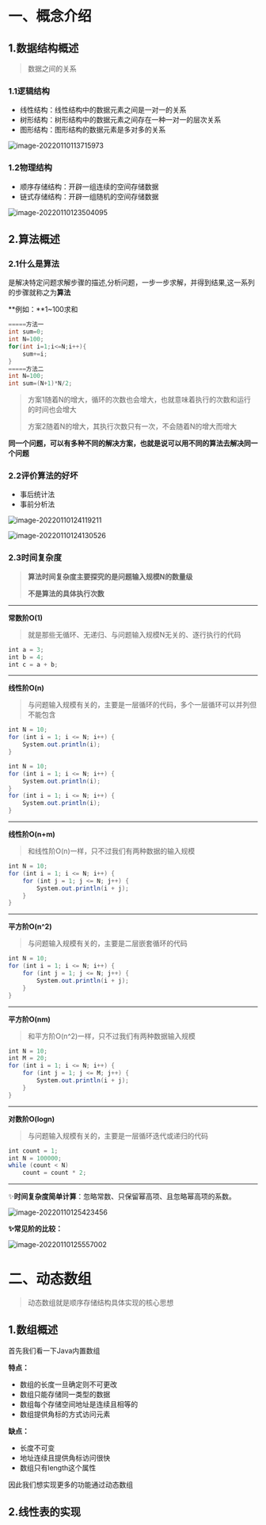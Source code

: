 # 一、概念介绍

## 1.数据结构概述

> 数据之间的关系

### 1.1逻辑结构

* 线性结构：线性结构中的数据元素之间是一对一的关系
* 树形结构：树形结构中的数据元素之间存在一种一对一的层次关系
*  图形结构：图形结构的数据元素是多对多的关系

![image-20220110113715973](https://gitee.com/sanshisi/img/raw/master/202201101137060.png)

### 1.2物理结构

* 顺序存储结构：开辟一组连续的空间存储数据
* 链式存储结构：开辟一组随机的空间存储数据

![image-20220110123504095](https://gitee.com/sanshisi/img/raw/master/202201101235134.png)

## 2.算法概述

### 2.1什么是算法

是解决特定问题求解步骤的描述,分析问题，一步一步求解，并得到结果,这一系列的步骤就称之为**算法**

**例如：**1~100求和

```java
=====方法一
int sum=0;
int N=100;
for(int i=1;i<=N;i++){
	sum+=i;
}
=====方法二
int N=100;
int sum=(N+1)*N/2;    
```

> 方案1随着N的增大，循环的次数也会增大，也就意味着执行的次数和运行的时间也会增大
>
> 方案2随着N的增大，其执行次数只有一次，不会随着N的增大而增大

**同一个问题，可以有多种不同的解决方案，也就是说可以用不同的算法去解决同一个问题**

### 2.2评价算法的好坏

* 事后统计法
* 事前分析法

![image-20220110124119211](https://gitee.com/sanshisi/img/raw/master/202201101241276.png)

![image-20220110124130526](https://gitee.com/sanshisi/img/raw/master/202201101241589.png)





### 2.3时间复杂度

> **算法时间复杂度主要探究的是问题输入规模N的数量级**
>
> **不是算法的具体执行次数**

---

**常数阶O(1)**

> 就是那些无循环、无递归、与问题输入规模N无关的、逐行执行的代码

```java
int a = 3;
int b = 4;
int c = a + b;
```

---

**线性阶O(n)**

> 与问题输入规模有关的，主要是一层循环的代码，多个一层循环可以并列但不能包含

```java
int N = 10;
for (int i = 1; i <= N; i++) {
    System.out.println(i);
}
```

```java
int N = 10;
for (int i = 1; i <= N; i++) {
    System.out.println(i);
}
for (int i = 1; i <= N; i++) {
    System.out.println(i);
}
```

---

**线性阶O(n+m)**

> 和线性阶O(n)一样，只不过我们有两种数据的输入规模

```java
int N = 10;
for (int i = 1; i <= N; i++) {
    for (int j = 1; j <= N; j++) {
        System.out.println(i + j);
    }
}
```

---

**平方阶O(n^2)**

> 与问题输入规模有关的，主要是二层嵌套循环的代码

```java
int N = 10;
for (int i = 1; i <= N; i++) {
    for (int j = 1; j <= N; j++) {
        System.out.println(i + j);
    }
}
```

---

**平方阶O(nm)**

> 和平方阶O(n^2)一样，只不过我们有两种数据输入规模

```java
int N = 10;
int M = 20;
for (int i = 1; i <= N; i++) {
    for (int j = 1; j <= M; j++) {
        System.out.println(i + j);
    }
}
```

---

**对数阶O(logn)**

> 与问题输入规模有关的，主要是一层循环迭代或递归的代码

```java
int count = 1;
int N = 100000;
while (count < N) 
    count = count * 2;
```

---

✨**时间复杂度简单计算**：忽略常数、只保留幂高项、且忽略幂高项的系数。

![image-20220110125423456](https://gitee.com/sanshisi/img/raw/master/202201101254494.png)

**✨常见阶的比较：**

![image-20220110125557002](https://gitee.com/sanshisi/img/raw/master/202201101255049.png)



# 二、动态数组

> 动态数组就是顺序存储结构具体实现的核心思想

## 1.数组概述

首先我们看一下Java内置数组

**特点：**

* 数组的长度一旦确定则不可更改
* 数组只能存储同一类型的数据
* 数组每个存储空间地址是连续且相等的
* 数组提供角标的方式访问元素

**缺点：**

* 长度不可变
* 地址连续且提供角标访问很快
* 数组只有length这个属性



因此我们想实现更多的功能通过动态数组

## 2.线性表的实现

